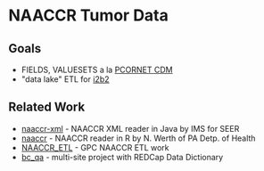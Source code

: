 # NAACCR Tumor Data

## Goals

 - FIELDS, VALUESETS a la [PCORNET CDM][pcdm]
 - "data lake" ETL for [i2b2][]


## Related Work

 - [naaccr-xml][ims] - NAACCR XML reader in Java by IMS for SEER
 - [naaccr][PADOH] - NAACCR reader in R by N. Werth of PA Detp. of Health
 - [NAACCR_ETL][gpc] - GPC NAACCR ETL work
 - [bc_qa][] - multi-site project with REDCap Data Dictionary

[ims]: https://github.com/imsweb/naaccr-xml
[PADOH]: https://github.com/WerthPADOH/naaccr
[gpc]: https://informatics.gpcnetwork.org/trac/Project/wiki/NAACCR_ETL
[bc_qa]: https://github.com/kumc-bmi/bc_qa
[pcdm]: https://github.com/CDMFORUM
[i2b2]: https://transmartfoundation.org/
